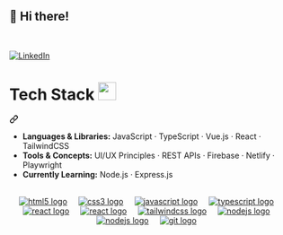 ## 👋 Hi there!

</br>

[![LinkedIn](https://img.shields.io/badge/LinkedIn-0077B5?style=flat&logo=linkedin&logoColor=white)](https://linkedin.com/in/houssamouhra)

<div class="markdown-heading" dir="auto">
  <h1 tabindex="-1" class="heading-element" dir="auto">
    Tech Stack
    <a
      target="_blank"
      rel="noopener noreferrer nofollow"
      href="https://camo.githubusercontent.com/83175ae7afae2cc167f8c3e4b65c761129f1a616c98c784730dc5657972a7eb4/68747470733a2f2f6769746875622d70726f64756374696f6e2d757365722d61737365742d3632313064662e73332e616d617a6f6e6177732e636f6d2f3130393830313532322f3235393434353533382d31326639396330642d636232362d343663362d386238632d3938663235343739353637322e676966"
      ><img
        src="https://camo.githubusercontent.com/83175ae7afae2cc167f8c3e4b65c761129f1a616c98c784730dc5657972a7eb4/68747470733a2f2f6769746875622d70726f64756374696f6e2d757365722d61737365742d3632313064662e73332e616d617a6f6e6177732e636f6d2f3130393830313532322f3235393434353533382d31326639396330642d636232362d343663362d386238632d3938663235343739353637322e676966"
        width="32px"
        height="32px"
        data-animated-image=""
        data-canonical-src="https://github-production-user-asset-6210df.s3.amazonaws.com/109801522/259445538-12f99c0d-cb26-46c6-8b8c-98f254795672.gif"
        style="max-width: 100%; height: auto; max-height: 32px"
    /></a>
  </h1>
  <a
    id="user-content--my-skills--"
    class="anchor"
    aria-label="Permalink:  My Skills "
    href="#-my-skills--"
    ><svg
      class="octicon octicon-link"
      viewBox="0 0 16 16"
      version="1.1"
      width="16"
      height="16"
      aria-hidden="true"
    >
      <path
        d="m7.775 3.275 1.25-1.25a3.5 3.5 0 1 1 4.95 4.95l-2.5 2.5a3.5 3.5 0 0 1-4.95 0 .751.751 0 0 1 .018-1.042.751.751 0 0 1 1.042-.018 1.998 1.998 0 0 0 2.83 0l2.5-2.5a2.002 2.002 0 0 0-2.83-2.83l-1.25 1.25a.751.751 0 0 1-1.042-.018.751.751 0 0 1-.018-1.042Zm-4.69 9.64a1.998 1.998 0 0 0 2.83 0l1.25-1.25a.751.751 0 0 1 1.042.018.751.751 0 0 1 .018 1.042l-1.25 1.25a3.5 3.5 0 1 1-4.95-4.95l2.5-2.5a3.5 3.5 0 0 1 4.95 0 .751.751 0 0 1-.018 1.042.751.751 0 0 1-1.042.018 1.998 1.998 0 0 0-2.83 0l-2.5 2.5a1.998 1.998 0 0 0 0 2.83Z"
      ></path></svg
  ></a>
</div>


- **Languages & Libraries:** JavaScript · TypeScript · Vue.js · React · TailwindCSS
- **Tools & Concepts:** UI/UX Principles · REST APIs · Firebase · Netlify · Playwright
- **Currently Learning:** Node.js · Express.js 

</br>

<div align="center" dir="auto">
  <a
    target="_blank"
    rel="noopener noreferrer nofollow"
    href="https://developer.mozilla.org/en-US/docs/Web/HTML"
    ><img
      src="https://cdn.jsdelivr.net/gh/devicons/devicon/icons/html5/html5-original.svg"
      height="40"
      alt="html5 logo"
      data-canonical-src="https://cdn.jsdelivr.net/gh/devicons/devicon/icons/html5/html5-original.svg"
      style="max-width: 100%; height: auto; max-height: 40px"
  /></a>
  <a target="_blank" rel="noopener noreferrer" href=""
    ><img width="12" style="max-width: 100%"
  /></a>
  <a
    target="_blank"
    rel="noopener noreferrer nofollow"
    href="https://developer.mozilla.org/en-US/docs/Web/CSS"
    ><img
      src="https://cdn.jsdelivr.net/gh/devicons/devicon/icons/css3/css3-original.svg"
      height="40"
      alt="css3 logo"
      data-canonical-src="https://cdn.jsdelivr.net/gh/devicons/devicon/icons/css3/css3-original.svg"
      style="max-width: 100%; height: auto; max-height: 40px"
  /></a>
  <a target="_blank" rel="noopener noreferrer" href=""
    ><img width="12" style="max-width: 100%"
  /></a>
  <a
    target="_blank"
    rel="noopener noreferrer nofollow"
    href="https://developer.mozilla.org/en-US/docs/Web/JavaScript"
    ><img
      src="https://cdn.jsdelivr.net/gh/devicons/devicon/icons/javascript/javascript-original.svg"
      height="40"
      alt="javascript logo"
      data-canonical-src="https://cdn.jsdelivr.net/gh/devicons/devicon/icons/javascript/javascript-original.svg"
      style="max-width: 100%; height: auto; max-height: 40px"
  /></a>
  <a target="_blank" rel="noopener noreferrer" href=""
    ><img width="12" style="max-width: 100%"
  /></a>
  <a
    target="_blank"
    rel="noopener noreferrer nofollow"
    href="https://www.typescriptlang.org/"
    ><img
      src="https://cdn.jsdelivr.net/gh/devicons/devicon/icons/typescript/typescript-original.svg"
      height="40"
      alt="typescript logo"
      data-canonical-src="https://cdn.jsdelivr.net/gh/devicons/devicon/icons/typescript/typescript-original.svg"
      style="max-width: 100%; height: auto; max-height: 40px"
  /></a>
  <a target="_blank" rel="noopener noreferrer" href=""
    ><img width="12" style="max-width: 100%"
  /></a>
  <a
    target="_blank"
    rel="noopener noreferrer nofollow"
    href="https://react.dev/"
    ><img
      src="https://cdn.jsdelivr.net/gh/devicons/devicon/icons/react/react-original.svg"
      height="40"
      alt="react logo"
      data-canonical-src="https://cdn.jsdelivr.net/gh/devicons/devicon/icons/react/react-original.svg"
      style="max-width: 100%; height: auto; max-height: 40px"
  /></a>
  <a target="_blank" rel="noopener noreferrer" href=""
    ><img width="12" style="max-width: 100%"
  /></a>
  <a
    target="_blank"
    rel="noopener noreferrer nofollow"
    href="https://vuejs.org/"
    ><img
      src="https://cdn.jsdelivr.net/gh/devicons/devicon@v2.17.0/icons/vuejs/vuejs-original.svg"
      height="40"
      alt="react logo"
      data-canonical-src="https://cdn.jsdelivr.net/gh/devicons/devicon@v2.17.0/icons/vuejs/vuejs-original.svg"
      style="max-width: 100%; height: auto; max-height: 40px"
  /></a>
  <a target="_blank" rel="noopener noreferrer" href=""
    ><img width="12" style="max-width: 100%"
  /></a>
  <a
    target="_blank"
    rel="noopener noreferrer nofollow"
    href="https://tailwindcss.com/"
    ><img
      src="https://cdn.jsdelivr.net/gh/devicons/devicon@v2.17.0/icons/tailwindcss/tailwindcss-original.svg"
      height="40"
      alt="tailwindcss logo"
      data-canonical-src="https://cdn.jsdelivr.net/gh/devicons/devicon@v2.17.0/icons/tailwindcss/tailwindcss-original.svg"
      style="max-width: 100%; height: auto; max-height: 40px"
  /></a>
  <a target="_blank" rel="noopener noreferrer" href=""
    ><img width="12" style="max-width: 100%"
  /></a>
  <a
    target="_blank"
    rel="noopener noreferrer nofollow"
    href="https://nodejs.org/en"
    ><img
      src="https://cdn.jsdelivr.net/gh/devicons/devicon/icons/nodejs/nodejs-original.svg"
      height="40"
      alt="nodejs logo"
      data-canonical-src="https://cdn.jsdelivr.net/gh/devicons/devicon/icons/nodejs/nodejs-original.svg"
      style="max-width: 100%; height: auto; max-height: 40px"
  /></a>
  <a target="_blank" rel="noopener noreferrer" href=""
    ><img width="12" style="max-width: 100%"
  /></a>
  <a
    target="_blank"
    rel="noopener noreferrer nofollow"
    href="https://firebase.google.com/"
    ><img
      src="https://github.com/user-attachments/assets/597ef8ea-b286-40e6-8358-33517a92066a"
      height="40"
      alt="nodejs logo"
      data-canonical-src="https://github.com/user-attachments/assets/597ef8ea-b286-40e6-8358-33517a92066a"
      style="max-width: 100%; height: auto; max-height: 40px"
  /></a>
  <a target="_blank" rel="noopener noreferrer" href=""
    ><img width="12" style="max-width: 100%"
  /></a>
  <a
    target="_blank"
    rel="noopener noreferrer nofollow"
    href="https://git-scm.com/"
    ><img
      src="https://cdn.jsdelivr.net/gh/devicons/devicon/icons/git/git-original.svg"
      height="40"
      alt="git logo"
      data-canonical-src="https://cdn.jsdelivr.net/gh/devicons/devicon/icons/git/git-original.svg"
      style="max-width: 100%; height: auto; max-height: 40px"
  /></a>
  <a target="_blank" rel="noopener noreferrer" href=""
    ><img width="12" style="max-width: 100%"
  /></a>
</div>
